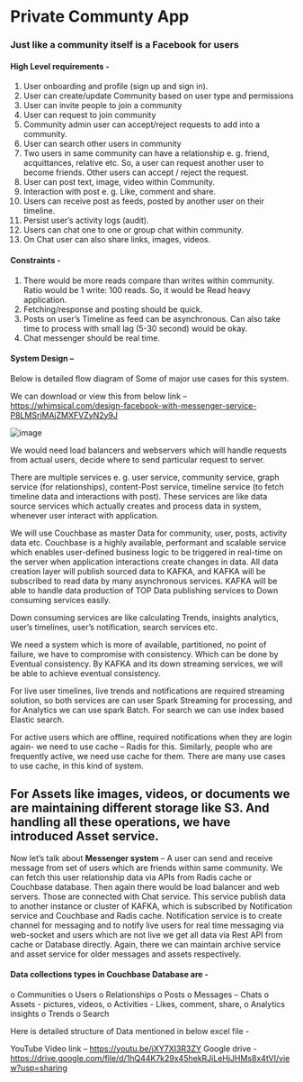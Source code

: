 # Private Communty App

 ### Just like a community itself is a Facebook for users

#### High Level requirements - 
1.	User onboarding and profile (sign up and sign in).
2.	User can create/update Community based on user type and permissions
3.	User can invite people to join a community
4.	User can request to join community
5.	Community admin user can accept/reject requests to add into a community.
6.	User can search other users in community
7.	Two users in same community can have a relationship e. g. friend, acquittances, relative etc. So, a user can request another user to become friends. Other users can accept / reject the request.
8.	User can post text, image, video within Community.
9.	Interaction with post e. g. Like, comment and share.
10.	Users can receive post as feeds, posted by another user on their timeline.
11.	Persist user’s activity logs (audit).
12.	Users can chat one to one or group chat within community.
13.	On Chat user can also share links, images, videos. 

#### Constraints -
1.	There would be more reads compare than writes within community. Ratio would be 1 write: 100 reads. So, it would be Read heavy application.
2.	Fetching/response and posting should be quick. 
3.	Posts on user’s Timeline as feed can be asynchronous. Can also take time to process with small lag (5-30 second) would be okay.
4.	Chat messenger should be real time.

#### System Design – 
Below is detailed flow diagram of Some of major use cases for this system.

We can download or view this from below link – 
https://whimsical.com/design-facebook-with-messenger-service-P8LMSrjMAjZMXFVZyN2y9J 

![image](https://user-images.githubusercontent.com/15645692/127738821-ed0ca663-accf-4578-9049-7dbe7c84751a.png)

We would need load balancers and webservers which will handle requests from actual users, decide where to send particular request to server.

There are multiple services e. g. user service, community service, graph service (for relationships), content-Post service, timeline service (to fetch timeline data and interactions with post). These services are like data source services which actually creates and process data in system, whenever user interact with application.

We will use Couchbase as master Data for community, user, posts, activity data etc. Couchbase is a highly available, performant and scalable service which enables user-defined business logic to be triggered in real-time on the server when application interactions create changes in data.
All data creation layer will publish sourced data to KAFKA, and KAFKA will be subscribed to read data by many asynchronous services. KAFKA will be able to handle data production of TOP Data publishing services to Down consuming services easily. 

Down consuming services are like calculating Trends, insights analytics, user’s timelines, user’s notification, search services etc. 

We need a system which is more of available, partitioned, no point of failure, we have to compromise with consistency. Which can be done by Eventual consistency. By KAFKA and its down streaming services, we will be able to achieve eventual consistency. 

For live user timelines, live trends and notifications are required streaming solution, so both services are can user Spark Streaming for processing, and for Analytics we can use spark Batch. For search we can use index based Elastic search.

For active users which are offline, required notifications when they are login again- we need to use cache – Radis for this. Similarly, people who are frequently active, we need use cache for them. There are many use cases to use cache, in this kind of system.

For Assets like images, videos, or documents we are maintaining different storage like S3. And handling all these operations, we have introduced Asset service.
---------------------------------
Now let’s talk about **Messenger system** – A user can send and receive message from set of users which are friends within same community. We can fetch this user relationship data via APIs from Radis cache or Couchbase database. 
Then again there would be load balancer and web servers. Those are connected with Chat service. This service publish data to another instance or cluster of KAFKA, which is subscribed by Notification service and Couchbase and Radis cache. 
Notification service is to create channel for messaging and to notify live users for real time messaging via web-socket and users which are not live we get all data via Rest API from cache or Database directly. 
Again, there we can maintain archive service and asset service for older messages and assets respectively.


#### Data collections types in Couchbase Database are - 
o	Communities
o	Users
o	Relationships
o	Posts
o	Messages – Chats
o	Assets - pictures, videos,
o	Activities - Likes, comment, share, 
o	Analytics insights
o	Trends
o	Search

Here is detailed structure of Data mentioned in below excel file -


YouTube Video link –   https://youtu.be/jXY7XI3R3ZY 
Google drive - https://drive.google.com/file/d/1hQ44K7k29x45hekRJiLeHjJHMs8x4tVI/view?usp=sharing 



